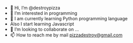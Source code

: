 - 👋 Hi, I’m @destroypizza
- 👀 I’m interested in programming
- 🌱 I am currently learning Python programming language
- Also I start learning Javascript
- 💞️ I’m looking to collaborate on ...
- 📫 How to reach me by mail pizzadestroy@gmail.com

<!---
destroypizza/destroypizza is a ✨ special ✨ repository because its `README.md` (this file) appears on your GitHub profile.
You can click the Preview link to take a look at your changes.
--->
